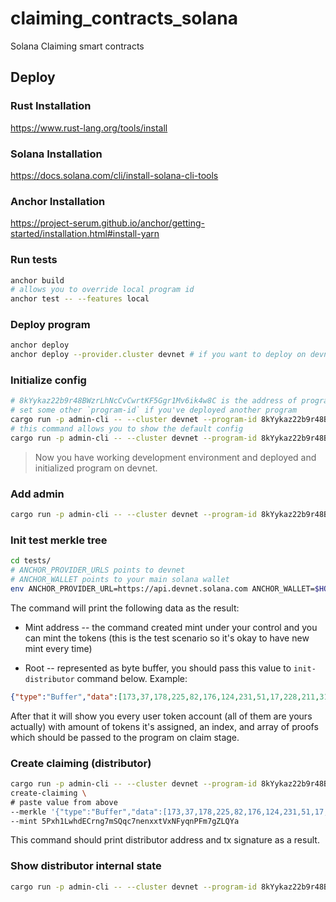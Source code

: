 # claiming_contracts_solana
Solana Claiming smart contracts

## Deploy

### Rust Installation

https://www.rust-lang.org/tools/install

### Solana Installation

https://docs.solana.com/cli/install-solana-cli-tools

### Anchor Installation

https://project-serum.github.io/anchor/getting-started/installation.html#install-yarn

### Run tests

```bash
anchor build
# allows you to override local program id
anchor test -- --features local
```

### Deploy program

```bash
anchor deploy
anchor deploy --provider.cluster devnet # if you want to deploy on devnet
```

### Initialize config

```bash
# 8kYykaz22b9r48BWzrLhNcCvCwrtKF5Ggr1Mv6ik4w8C is the address of program already deployed on devnet
# set some other `program-id` if you've deployed another program
cargo run -p admin-cli -- --cluster devnet --program-id 8kYykaz22b9r48BWzrLhNcCvCwrtKF5Ggr1Mv6ik4w8C init-config
# this command allows you to show the default config
cargo run -p admin-cli -- --cluster devnet --program-id 8kYykaz22b9r48BWzrLhNcCvCwrtKF5Ggr1Mv6ik4w8C show-config
```

> Now you have working development environment and deployed and initialized program on devnet.

### Add admin

```bash
cargo run -p admin-cli -- --cluster devnet --program-id 8kYykaz22b9r48BWzrLhNcCvCwrtKF5Ggr1Mv6ik4w8C add-admin --admin <some public key>
```

### Init test merkle tree

```bash
cd tests/
# ANCHOR_PROVIDER_URLS points to devnet
# ANCHOR_WALLET points to your main solana wallet
env ANCHOR_PROVIDER_URL=https://api.devnet.solana.com ANCHOR_WALLET=$HOME/.config/solana/id.json npx ts-node -T ./init-merkle-tree.ts
```

The command will print the following data as the result:

* Mint address -- the command created mint under your control and you can mint the tokens
(this is the test scenario so it's okay to have new mint every time)

* Root -- represented as byte buffer, you should pass this value to `init-distributor` command below.
Example:
```json
{"type":"Buffer","data":[173,37,178,225,82,176,124,231,51,17,228,211,31,161,78,98,113,39,48,137,59,125,31,241,170,176,167,53,40,207,121,206]}
```

After that it will show you every user token account (all of them are yours actually)
with amount of tokens it's assigned, an index, and array of proofs which should be passed
to the program on claim stage.

### Create claiming (distributor)

```bash
cargo run -p admin-cli -- --cluster devnet --program-id 8kYykaz22b9r48BWzrLhNcCvCwrtKF5Ggr1Mv6ik4w8C \
create-claiming \
# paste value from above
--merkle '{"type":"Buffer","data":[173,37,178,225,82,176,124,231,51,17,228,211,31,161,78,98,113,39,48,137,59,125,31,241,170,176,167,53,40,207,121,206]}' \
--mint 5Pxh1LwhdECrng7mSQqc7nenxxtVxNFyqnPFm7gZLQYa
```

This command should print distributor address and tx signature as a result.

### Show distributor internal state

```bash
cargo run -p admin-cli -- --cluster devnet --program-id 8kYykaz22b9r48BWzrLhNcCvCwrtKF5Ggr1Mv6ik4w8C show-claiming --claiming 9cmx7sd8CTQBeyfHao9RtiGcA6obSwgiAzRsqxWcG2xi
```
